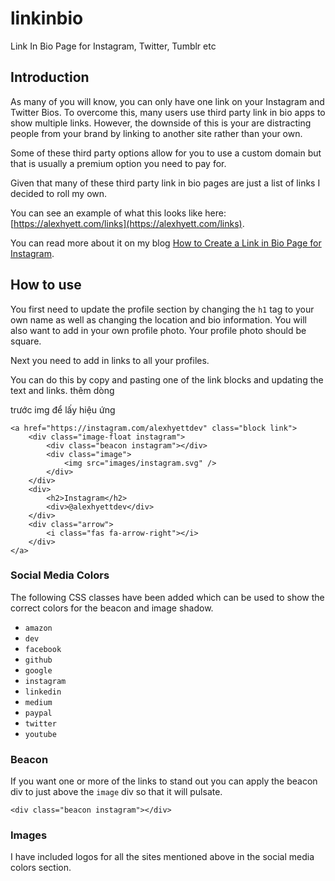 # linkinbio

Link In Bio Page for Instagram, Twitter, Tumblr etc

## Introduction

As many of you will know, you can only have one link on your Instagram and Twitter Bios. To overcome this, many users use third party link in bio apps to show multiple links. However, the downside of this is your are distracting people from your brand by linking to another site rather than your own.

Some of these third party options allow for you to use a custom domain but that is usually a premium option you need to pay for.

Given that many of these third party link in bio pages are just a list of links I decided to roll my own.

You can see an example of what this looks like here: [https://alexhyett.com/links](https://alexhyett.com/links).

You can read more about it on my blog [How to Create a Link in Bio Page for Instagram](https://www.alexhyett.com/create-link-in-bio-page/).

## How to use

You first need to update the profile section by changing the `h1` tag to your own name as well as changing the location and bio information. You will also want to add in your own profile photo. Your profile photo should be square.

Next you need to add in links to all your profiles.

You can do this by copy and pasting one of the link blocks and updating the text and links.
thêm dòng <div class="beacon instagram"></div> trước img để lấy hiệu ứng 

```
<a href="https://instagram.com/alexhyettdev" class="block link">
    <div class="image-float instagram">
        <div class="beacon instagram"></div>
        <div class="image">
            <img src="images/instagram.svg" />
        </div>
    </div>
    <div>
        <h2>Instagram</h2>
        <div>@alexhyettdev</div>
    </div>
    <div class="arrow">
        <i class="fas fa-arrow-right"></i>
    </div>
</a>
```

### Social Media Colors

The following CSS classes have been added which can be used to show the correct colors for the beacon and image shadow.

- `amazon`
- `dev`
- `facebook`
- `github`
- `google`
- `instagram`
- `linkedin`
- `medium`
- `paypal`
- `twitter`
- `youtube`

### Beacon

If you want one or more of the links to stand out you can apply the beacon div to just above the `image` div so that it will pulsate.

```
<div class="beacon instagram"></div>
```

### Images

I have included logos for all the sites mentioned above in the social media colors section.
